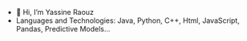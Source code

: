 - 👋 Hi, I’m Yassine Raouz
- Languages and Technologies: Java, Python, C++, Html, JavaScript, Pandas, Predictive Models...


